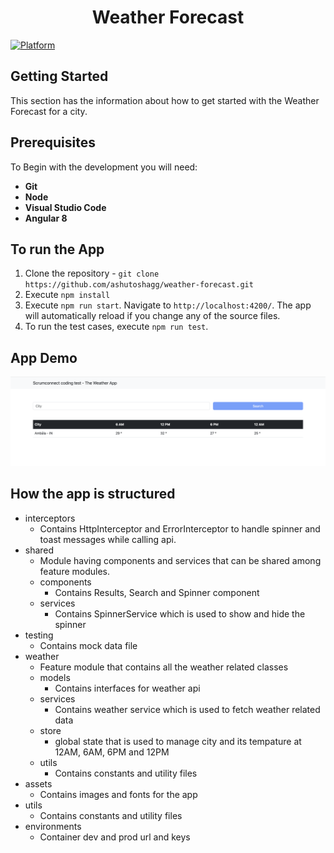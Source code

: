 <h1 align="center">Weather Forecast</h1>

[![Platform](https://img.shields.io/badge/Platform-Angular-brightgreen)](https://angular.io/docs)


## **Getting Started**

This section has the information about how to get started with the Weather Forecast for a city.

## **Prerequisites**

To Begin with the development you will need:

- **Git**
- **Node**
- **Visual Studio Code**
- **Angular 8**

## **To run the App**

1. Clone the repository - `git clone https://github.com/ashutoshagg/weather-forecast.git`
2. Execute `npm install`
3. Execute `npm run start`. Navigate to `http://localhost:4200/`. The app will automatically reload if you change any of the source files.
4. To run the test cases, execute `npm run test`. 

## **App Demo**

<p align="center">
<img  src="https://github.com/ashutoshagg/weather-forecast/blob/main/demo/ss0.png" alt="logo">
</p>

## **How the app is structured**

- interceptors
  - Contains HttpInterceptor and ErrorInterceptor to handle spinner and toast messages while calling api.
- shared
  - Module having components and services that can be shared among feature modules.
  - components
    - Contains Results, Search and Spinner component
  - services
    - Contains SpinnerService which is used to show and hide the spinner
- testing
  - Contains mock data file
- weather
  - Feature module that contains all the weather related classes
  - models
    - Contains interfaces for weather api
  - services
    - Contains weather service which is used to fetch weather related data
  - store
    - global state that is used to manage city and its tempature at 12AM, 6AM, 6PM and 12PM
  - utils
    - Contains constants and utility files
- assets
  - Contains images and fonts for the app
- utils
  - Contains constants and utility files
- environments
  - Container dev and prod url and keys